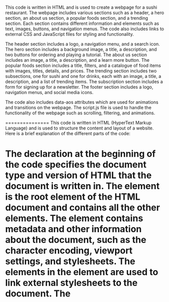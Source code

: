 This code is written in HTML and is used to create a webpage for a sushi restaurant. The webpage includes various sections such as a header, a hero section, an about us section, a popular foods section, and a trending section. Each section contains different information and elements such as text, images, buttons, and navigation menus. The code also includes links to external CSS and JavaScript files for styling and functionality.

The header section includes a logo, a navigation menu, and a search icon. The hero section includes a background image, a title, a description, and two buttons for ordering and playing a tutorial. The about us section includes an image, a title, a description, and a learn more button. The popular foods section includes a title, filters, and a catalogue of food items with images, titles, details, and prices. The trending section includes two subsections, one for sushi and one for drinks, each with an image, a title, a description, and a list of trending items. The subscription section includes a form for signing up for a newsletter. The footer section includes a logo, navigation menus, and social media icons.

The code also includes data-aos attributes which are used for animations and transitions on the webpage. The script.js file is used to handle the functionality of the webpage such as scrolling, filtering, and animations.

===============
This code is written in HTML (HyperText Markup Language) and is used to structure the content and layout of a website. Here is a brief explanation of the different parts of the code:

The <!DOCTYPE html> declaration at the beginning of the code specifies the document type and version of HTML that the document is written in.
The <html> element is the root element of the HTML document and contains all the other elements.
The <head> element contains metadata and other information about the document, such as the character encoding, viewport settings, and stylesheets.
The <link> elements in the <head> element are used to link external stylesheets to the document.
The <title> element specifies the title of the document, which is displayed in the browser's title bar or tab.
The <body> element contains the visible content of the document, such as text, images, and forms.
The <header> element contains the header section of the document, which typically includes the logo and navigation menu.
The <nav> element contains the navigation menu of the document.
The <ul> element is used to create an unordered list, and the <li> element is used to define a list item.
The <a> element is used to create a hyperlink, and the href attribute specifies the URL of the link.
The <img> element is used to embed an image in the document.
The <section> element is used to define a section of the document, and the id attribute is used to give the section a unique identifier.
The <h1> to <h6> elements are used to define headings, with <h1> being the highest level and <h6> being the lowest level.
The <p> element is used to define a paragraph of text.
The <button> element is used to create a clickable button.
The <div> element is used to group and style elements together.
The data-aos attribute is used to apply animation effects to elements using the Animate On Scroll (AOS) library.
The <script> element is used to include JavaScript code or link to an external JavaScript file. In this case, the type attribute is set to module to indicate that the script is written in ECMAScript (ES) modules syntax.
Overall, this HTML code defines the structure and layout of a website for a Japanese sushi restaurant, including a header with a logo and navigation menu, a hero section with a background image and text, a section about the restaurant, a section featuring popular foods, and a footer with links and social media icons
=================
